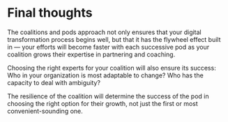 # Final thoughts

The coalitions and pods approach not only ensures that your digital transformation process begins well, but that it has the flywheel effect built in — your efforts will become faster with each successive pod as your coalition grows their expertise in partnering and coaching.

Choosing the right experts for your coalition will also ensure its success: Who in your organization is most adaptable to change? Who has the capacity to deal with ambiguity?

The resilience of the coalition will determine the success of the pod in choosing the right option for their growth, not just the first or most convenient-sounding one.

